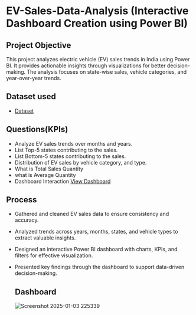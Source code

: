 # EV-Sales-Data-Analysis (Interactive Dashboard Creation using Power BI)
## Project Objective 
This project analyzes electric vehicle (EV) sales trends in India using Power BI. It provides actionable insights through visualizations for better decision-making. The analysis focuses on state-wise sales, vehicle categories, and year-over-year trends.

## Dataset used 
- <a href="https://github.com/thecodingraj/EV-Sales-Analysis/commit/3b1c6e81c096ea65e669e8068d308fda5e8a593d">Dataset</a>

## Questions(KPIs)
- Analyze EV sales trends over months and years.
- List Top-5 states contributing to the sales.
- List Bottom-5 states contributing to the sales.
- Distribution of EV sales by vehicle category, and type.
- What is Total Sales Quantity
- what is Average Quantity
- Dashboard Interaction <a href="https://github.com/thecodingraj/EV-Sales-Analysis/commit/686ff79669ae900a009d9a685bf99b8ef69f025a">View Dashboard</a>

## Process
- Gathered and cleaned EV sales data to ensure consistency and accuracy.
- Analyzed trends across years, months, states, and vehicle types to extract valuable insights.
- Designed an interactive Power BI dashboard with charts, KPIs, and filters for effective visualization.
- Presented key findings through the dashboard to support data-driven decision-making.

  ## Dashboard
  ![Screenshot 2025-01-03 225339](https://github.com/user-attachments/assets/c1894035-e7c3-4bfa-8570-a6f0e570ce77)

